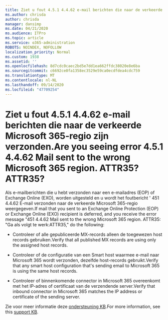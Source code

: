 ```yaml
---
title: Ziet u fout 4.5.1 4.4.62 e-mail berichten die naar de verkeerde Microsoft 365-regio zijn verzonden. ATTR35?
ms.author: chrisda
author: chrisda
manager: dansimp
ms.date: 04/21/2020
ms.audience: ITPro
ms.topic: article
ms.service: o365-administration
ROBOTS: NOINDEX, NOFOLLOW
localization_priority: Normal
ms.custom: 1938
ms.assetid: ''
ms.openlocfilehash: 8d7cdc0caec2bd5e7dd1ea662ffdc38020e8e6ba
ms.sourcegitcommit: c6692ce0fa1358ec3529e59ca0ecdfdea4cdc759
ms.translationtype: MT
ms.contentlocale: nl-NL
ms.lasthandoff: 09/14/2020
ms.locfileid: "47709254"
---
```

# <a name="are-you-seeing-error-451-4462-mail-sent-to-the-wrong-microsoft-365-region-attr35"></a><span data-ttu-id="dd847-103">Ziet u fout 4.5.1 4.4.62 e-mail berichten die naar de verkeerde Microsoft 365-regio zijn verzonden.</span><span class="sxs-lookup"><span data-stu-id="dd847-103">Are you seeing error 4.5.1 4.4.62 Mail sent to the wrong Microsoft 365 region.</span></span> <span data-ttu-id="dd847-104">ATTR35?</span><span class="sxs-lookup"><span data-stu-id="dd847-104">ATTR35?</span></span>

<span data-ttu-id="dd847-105">Als e-mailberichten die u hebt verzonden naar een e-mailadres (EOP) of Exchange Online (EXO), worden uitgesteld en u wordt het foutbericht ' 451 4.4.62 E-mail verzonden naar de verkeerde Microsoft 365-regio weergegeven.</span><span class="sxs-lookup"><span data-stu-id="dd847-105">If mail that you sent to an Exchange Online Protection (EOP) or Exchange Online (EXO) recipient is deferred, and you receive the error message "451 4.4.62 Mail sent to the wrong Microsoft 365 region.</span></span> <span data-ttu-id="dd847-106">ATTR35: "Ga als volgt te werk:</span><span class="sxs-lookup"><span data-stu-id="dd847-106">ATTR35," do the following:</span></span>

- <span data-ttu-id="dd847-107">Controleer of alle gepubliceerde MX-records alleen de toegewezen host records gebruiken.</span><span class="sxs-lookup"><span data-stu-id="dd847-107">Verify that all published MX records are using only the assigned host records.</span></span>

- <span data-ttu-id="dd847-108">Controleer of de configuratie van een Smart host waarmee e-mail naar Microsoft 365 wordt verzonden, dezelfde host-records gebruikt.</span><span class="sxs-lookup"><span data-stu-id="dd847-108">Verify that any smart host configuration that's sending email to Microsoft 365 is using the same host records.</span></span>

- <span data-ttu-id="dd847-109">Controleer of binnenkomende connector in Microsoft 365 overeenkomt met het IP-adres of certificaat van de verzendende server.</span><span class="sxs-lookup"><span data-stu-id="dd847-109">Verify that inbound connector in Microsoft 365 matches the IP address or certificate of the sending server.</span></span>

<span data-ttu-id="dd847-110">Zie voor meer informatie deze [ondersteuning KB](https://support.microsoft.com/help/4057301/attr35-response-code-when-mail-is-sent-to-eop-exo).</span><span class="sxs-lookup"><span data-stu-id="dd847-110">For more information, see this [support KB](https://support.microsoft.com/help/4057301/attr35-response-code-when-mail-is-sent-to-eop-exo).</span></span>
